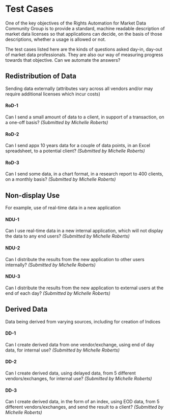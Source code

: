 # Test Cases
One of the key objectives of the Rights Automation for Market Data Community Group is to provide a standard, machine readable description of market data licenses so that applications can decide, on the basis of those descriptions, whether a usage is allowed or not.

The test cases listed here are the kinds of questions asked day-in, day-out of market data professionals. They are also our way of measuring progress towards that objective. Can we automate the answers?

## Redistribution of Data
Sending data externally (attributes vary across all vendors and/or may require additional licenses which incur costs)

#### RoD-1
Can I send a small amount of data to a client, in support of a transaction, on a one-off basis? 
*(Submitted by Michelle Roberts)*

#### RoD-2
Can I send appx 10 years data for a couple of data points, in an Excel spreadsheet, to a potential client?
*(Submitted by Michelle Roberts)*

#### RoD-3
Can I send some data, in a chart format, in a research report to 400 clients, on a monthly basis?
*(Submitted by Michelle Roberts)*

## Non-display Use
For example, use of real-time data in a new application

#### NDU-1
Can I use real-time data in a new internal application, which will not display the data to any end users?
*(Submitted by Michelle Roberts)*

#### NDU-2
Can I distribute the results from the new application to other users internally?
*(Submitted by Michelle Roberts)*

#### NDU-3
Can I distribute the results from the new application to external users at the end of each day?
*(Submitted by Michelle Roberts)*

## Derived Data
Data being derived from varying sources, including for creation of Indices

#### DD-1
Can I create derived data from one vendor/exchange, using end of day data, for internal use?
*(Submitted by Michelle Roberts)*

#### DD-2
Can I create derived data, using delayed data, from 5 different vendors/exchanges, for internal use?
*(Submitted by Michelle Roberts)*

#### DD-3
Can I create derived data, in the form of an index, using EOD data, from 5 different vendors/exchanges, and send the result to a client?
*(Submitted by Michelle Roberts)*
